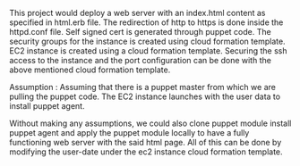 

This project would deploy a web server with an index.html content as specified in html.erb file. The redirection of http to https is done inside the httpd.conf file. Self signed cert is generated through puppet code. The security groups for the instance is created using cloud formation template. EC2 instance is created using a cloud formation template. Securing the ssh access to the instance and the port configuration can be done with the above mentioned cloud formation template.

Assumption : Assuming that there is a puppet master from which we are pulling the puppet code. The EC2 instance launches with the user data to install puppet agent.


Without making any assumptions, we could also clone puppet module install puppet agent and apply the puppet module locally to have a fully functioning web server with the said html page. All of this can be done by modifying the user-date under the ec2 instance cloud formation template.





